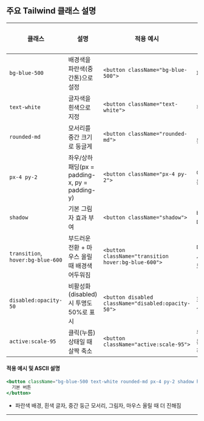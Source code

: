 ## 주요 Tailwind 클래스 설명

| 클래스                            | 설명                                           | 적용 예시                                           | 예상 결과 화면(설명/ASCII)       |
| --------------------------------- | ---------------------------------------------- | --------------------------------------------------- | -------------------------------- |
| `bg-blue-500`                     | 배경색을 파란색(중간톤)으로 설정               | `<button className="bg-blue-500">`                  | 파란색 버튼                      |
| `text-white`                      | 글자색을 흰색으로 지정                         | `<button className="text-white">`                   | 흰 글씨                          |
| `rounded-md`                      | 모서리를 중간 크기로 둥글게                    | `<button className="rounded-md">`                   | ┌─────┐ 둥근 모서리              |
| `px-4 py-2`                       | 좌우/상하 패딩(px = padding-x, py = padding-y) | `<button className="px-4 py-2">`                    | 여유있는 버튼 크기               |
| `shadow`                          | 기본 그림자 효과 부여                          | `<button className="shadow">`                       | 버튼이 약간 떠보임               |
| `transition`, `hover:bg-blue-600` | 부드러운 전환 + 마우스 올릴 때 배경색 어두워짐 | `<button className="transition hover:bg-blue-600">` | 마우스 오버시 색상 부드럽게 변화 |
| `disabled:opacity-50`             | 비활성화(disabled) 시 투명도 50%로 표시        | `<button disabled className="disabled:opacity-50">` | 흐릿한 비활성 버튼               |
| `active:scale-95`                 | 클릭(누름) 상태일 때 살짝 축소                 | `<button className="active:scale-95">`              | 누를 때 버튼이 살짝 작아짐       |

#### 적용 예시 및 ASCII 설명

```jsx
<button className="bg-blue-500 text-white rounded-md px-4 py-2 shadow hover:bg-blue-600 transition">
  기본 버튼
</button>
```

- 파란색 배경, 흰색 글자, 중간 둥근 모서리, 그림자, 마우스 올릴 때 더 진해짐

---
